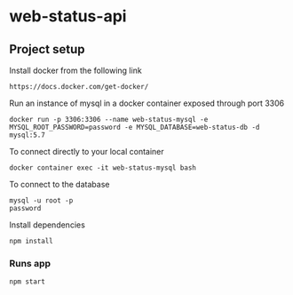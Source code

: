# web-status-api

## Project setup

Install docker from the following link

```
https://docs.docker.com/get-docker/
```
Run an instance of mysql in a docker container exposed through port 3306

```
docker run -p 3306:3306 --name web-status-mysql -e MYSQL_ROOT_PASSWORD=password -e MYSQL_DATABASE=web-status-db -d mysql:5.7
```

To connect directly to your local container
```
docker container exec -it web-status-mysql bash
```
To connect to the database
```
mysql -u root -p
password
```

Install dependencies

```
npm install
```

### Runs app
```
npm start
```
